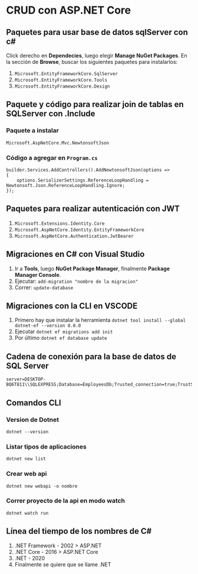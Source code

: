 # CRUD con ASP.NET Core

## Paquetes para usar base de datos sqlServer con c#

Click derecho en **Dependecies**, luego elegir **Manage NuGet Packages**.
En la sección de **Browse**, buscar los siguientes paquetes para instalarlos:

1. `Microsoft.EntityFrameworkCore.SqlServer`
2. `Microsoft.EntityFrameworkCore.Tools`
3. `Microsoft.EntityFrameworkCore.Design`

## Paquete y código para realizar join de tablas en SQLServer con .Include

### Paquete a instalar

```
Microsoft.AspNetCore.Mvc.NewtonsoftJson
```

### Código a agregar en `Program.cs`

```
builder.Services.AddControllers().AddNewtonsoftJson(options =>
{
    options.SerializerSettings.ReferenceLoopHandling = Newtonsoft.Json.ReferenceLoopHandling.Ignore;
});
```

## Paquetes para realizar autenticación con JWT

1. `Microsoft.Extensions.Identity.Core`
2. `Microsoft.AspNetCore.Identity.EntityFrameworkCore`
3. `Microsoft.AspNetCore.Authentication.JwtBearer`

## Migraciones en C# con Visual Studio

1. Ir a **Tools**, luego **NuGet Package Manager**, finalmente **Package Manager Console**.
1. Ejecutar: `add-migration "nombre de la migracion"`
1. Correr: `update-database`

## Migraciones con la CLI en VSCODE

1. Primero hay que instalar la herramienta `dotnet tool install --global dotnet-ef --version 8.0.0 `
2. Ejecutar `dotnet ef migrations add init`
3. Por último `dotnet ef database update`

## Cadena de conexión para la base de datos de SQL Server

```
server=DESKTOP-BQ6T811\\SQLEXPRESS;Database=EmployeesDb;Trusted_connection=true;TrustServerCertificate=true
```

## Comandos CLI

### Version de Dotnet

```
dotnet --version
```

### Listar tipos de aplicaciones

```
dotnet new list
```

### Crear web api

```
dotnet new webapi -o nombre
```

### Correr proyecto de la api en modo watch

```
dotnet watch run
```

## Línea del tiempo de los nombres de C#

1. .NET Framework - 2002 > ASP.NET
2. .NET Core - 2016 > ASP.NET Core
3. .NET - 2020
4. Finalmente se quiere que se llame .NET

